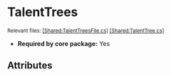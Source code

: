 # TalentTrees
<sup>Relevant files: [[Shared:TalentTreesFile.cs]](https://github.com/Regalis11/Barotrauma/blob/master/Barotrauma/BarotraumaShared/SharedSource/ContentManagement/ContentFile/TalentTreesFile.cs) [[Shared:TalentTree.cs]](https://github.com/Regalis11/Barotrauma/blob/master/Barotrauma/BarotraumaShared/SharedSource/Characters/Talents/TalentTree.cs)</sup>
- **Required by core package:** Yes



## Attributes



